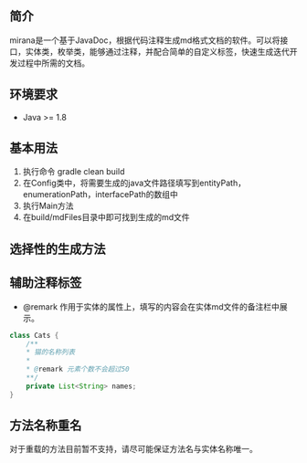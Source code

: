 ## 简介

mirana是一个基于JavaDoc，根据代码注释生成md格式文档的软件。可以将接口，实体类，枚举类，能够通过注释，并配合简单的自定义标签，快速生成迭代开发过程中所需的文档。

## 环境要求

- Java >= 1.8

## 基本用法

1. 执行命令 gradle clean build
2. 在Config类中，将需要生成的java文件路径填写到entityPath，enumerationPath，interfacePath的数组中
3. 执行Main方法
4. 在build/mdFiles目录中即可找到生成的md文件

## 选择性的生成方法

## 辅助注释标签

- @remark 作用于实体的属性上，填写的内容会在实体md文件的备注栏中展示。

```java
class Cats {
    /**
    * 猫的名称列表
    *
    * @remark 元素个数不会超过50
    **/
    private List<String> names;
}
```

## 方法名称重名

对于重载的方法目前暂不支持，请尽可能保证方法名与实体名称唯一。